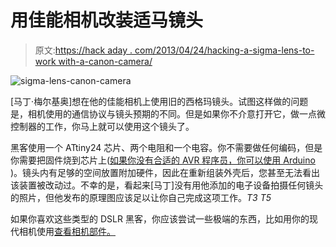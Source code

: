 # 用佳能相机改装适马镜头

> 原文:[https://hack aday . com/2013/04/24/hacking-a-sigma-lens-to-work with-a-canon-camera/](https://hackaday.com/2013/04/24/hacking-a-sigma-lens-to-work-with-a-canon-camera/)

![sigma-lens-canon-camera](../Images/35994f0e28e163e4160ac101b499ce5e.png)

[马丁·梅尔基奥]想在他的佳能相机上使用旧的西格玛镜头。试图这样做的问题是，相机使用的通信协议与镜头预期的不同。但是如果你不介意打开它，做一点微控制器的工作，你马上就可以使用这个镜头了。

黑客使用一个 ATtiny24 芯片、两个电阻和一个电容。你不需要做任何编码，但是你需要把固件烧到芯片上([如果你没有合适的 AVR 程序员，你可以使用 Arduino](http://hackaday.com/2009/07/15/avr-isp-programming-via-arduino/) )。镜头内有足够的空间放置附加硬件，因此在重新组装外壳后，您甚至无法看出该装置被改动过。不幸的是，看起来[马丁]没有用他添加的电子设备拍摄任何镜头的照片，但他发布的原理图应该足以让你自己完成这项工作。*T3
T5*

如果你喜欢这些类型的 DSLR 黑客，你应该尝试一些极端的东西，比如用你的现代相机使用[查看相机部件。](http://hackaday.com/2012/07/25/new-cameras-learning-old-lens-tricks/)